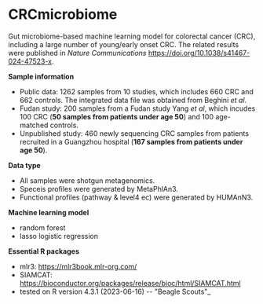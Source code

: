 # CRCmicrobiome
Gut microbiome-based machine learning model for colorectal cancer (CRC), including a large number of young/early onset CRC.
The related results were published in _Nature Communications_ https://doi.org/10.1038/s41467-024-47523-x. 

**Sample information**
- Public data: 1262 samples from 10 studies, which includes 660 CRC and 662 controls. The integrated data file was obtained from Beghini _et al_.
- Fudan study: 200 samples from a Fudan study Yang _et al_, which incudes 100 CRC (**50 samples from patients under age 50**) and 100 age-matched controls.
- Unpublished study: 460 newly sequencing CRC samples from patients recruited in a Guangzhou hospital (**167 samples from patients under age 50**).

**Data type**
- All samples were shotgun metagenomics.
- Speceis profiles were generated by MetaPhlAn3.
- Functional profiles (pathway & level4 ec) were generated by HUMAnN3.

**Machine learning model**
- random forest
- lasso logistic regression
  
**Essential R packages**
- mlr3: https://mlr3book.mlr-org.com/
- SIAMCAT: https://bioconductor.org/packages/release/bioc/html/SIAMCAT.html
- tested on R version 4.3.1 (2023-06-16) -- "Beagle Scouts"_
